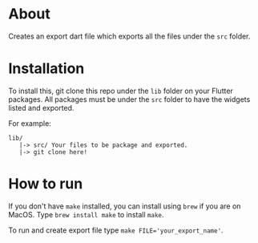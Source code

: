 # About

Creates an export dart file which exports all
the files under the `src` folder.

# Installation

To install this, git clone this repo under the `lib`
folder on your Flutter packages. All packages must be
under the `src` folder to have the widgets listed and exported.

For example:

```
lib/
   |-> src/ Your files to be package and exported.
   |-> git clone here!
```

# How to run

If you don't have `make` installed, you can
install using `brew` if you are on MacOS.
Type `brew install make` to install `make`.

To run and create export file type `make FILE='your_export_name'`.
